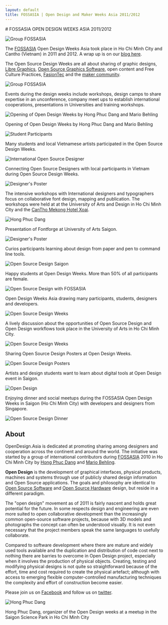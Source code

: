 ```yaml
---
layout: default
title: FOSSASIA | Open Design and Maker Weeks Asia 2011/2012
---
```


<div id="up" style="height: 0px;width: 0px;overflow:hidden;"></div>
# FOSSASIA OPEN DESIGN WEEKS ASIA 2011/2012

<p><img data-src="images/fossasia_group1.jpg" alt="Group FOSSASIA" title="Group FOSSASIA"></p>

The [FOSSASIA](http://fossasia.org/) Open Design Weeks Asia took place in Ho Chi Minh City and Cantho (Vietnam) in 2011 and 2012. A wrap up is on our [blog here](http://blog.fossasia.org/opendesignasia-weeks/).

The Open Source Design Weeks are all about sharing of graphic designs, [Libre Graphics](http://libregraphics.net/), [Open Source Graphics Software](https://libregraphicsmeeting.org), open content and Free Culture Practices, [FasionTec](http://fashiontec.org/) and the [maker community](http://meshcon.net/).

<p><img data-src="images/fossasia_group1.jpg" alt="Group FOSSASIA" title="Group FOSSASIA"></p>

Events during the design weeks include workshops, design camps to share expertise in an unconference, company meet ups to establish international cooperations, presentations in Universities and training workshops.

<p><img data-src="images/OpenDesignWeeks.jpg" alt="Opening of Open Design Weeks by Hong Phuc Dang and Mario Behling" title="Opening of Open Design Weeks by Hong Phuc Dang and Mario Behling"></p>

Opening of Open Design Weeks by Hong Phuc Dang and Mario Behling

<p><img data-src="images/opendesigngathering1.jpg" alt="Student Participants" title="Student Participants"></p>

Many students and local Vietnamese artists participated in the Open Source Design Weeks.

<p><img data-src="images/opendesignevent2.jpg" alt="International Open Source Designer" title="Open Source Designers"></p>

Connecting Open Source Designers with local participants in Vietnam during Open Source Design Weeks.

<p><img data-src="images/designers_poster.jpg" alt="Designer's Poster" title="Designer's Poster"></p>

The intensive workshops with International designers and typographers focus on collaborative font design, mapping and publication. The workshops were held at at the University of Arts and Design in Ho Chi Minh City and the [CanTho Mekong Hotel Xoai](http://hotelxoai.com).

<p><img data-src="images/hong_phuc.jpg" alt="Hong Phuc Dang" title="Hong Phuc Dang"></p>

Presentation of Fontforge at University of Arts Saigon.

<p><img data-src="images/designers_poster.jpg" alt="Designer's Poster" title="Designer's Poster"></p>

Curios participants learning about design from paper and pen to command line tools.
<p><img data-src="images/OpenDesignWeeksAsiaSaigon.jpg" alt="Open Source Design Saigon" title="Open Source Design Participants"></p>

Happy students at Open Design Weeks. More than 50% of all participants are female.
<p><img data-src="images/fossasia_group3.jpg" alt="Open Source Design with FOSSASIA" title="Open Source Design with FOSSASIA"></p>

Open Design Weeks Asia drawing many participants, students, designers and developers.
<p><img data-src="images/OpenSourceDesignWeeks.jpg" alt="Open Source Design Weeks" title="Open Source Design Weeks"></p>

A lively discussion about the opportunities of Open Source Design and Open Design workflows took place in the University of Arts in Ho Chi Minh City.
<p><img data-src="images/OpenSourceDesignWeeks.jpg" alt="Open Source Design Weeks" title="Open Source Design Weeks"></p>

Sharing Open Source Design Posters at Open Design Weeks.
<p><img data-src="images/OpenSourceDesignPosters.jpg" alt="Open Source Design Posters" title="Open Source Design Posters"></p>


Artists and design students want to learn about digital tools at Open Design event in Saigon.
<p><img data-src="images/OpenSourceDesignParticipants.jpg" alt="Open Design" title="Open Design Questions and Answers"></p>


Enjoying dinner and social meetups during the FOSSASIA Open Design Weeks in Saigon (Ho Chi Minh City) with developers and designers from Singapore.
<p><img data-src="images/dinner.jpg" alt="Open Source Design Dinner" title="Open Source Design Dinner"></p>

## About

OpenDesign.Asia is dedicated at promoting sharing among designers and cooperation across the continent and around the world. The initiative was started by a group of international contributors during [FOSSASIA](http://fossasia.org) 2010 in Ho Chi Minh City by [Hong Phuc Dang](https://twitter.com/hpdang) and [Mario Behling](http://mariobehling.de). 

**Open Design** is the development of graphical interfaces, physical products, machines and systems through use of publicly shared design information and Open Source applications. The goals and philosophy are identical to [Open Source Software](http://en.wikipedia.org/wiki/Open_source) and [Open Source Hardware](http://en.wikipedia.org/wiki/Open_source_hardware) design, but reside in a different paradigm.

The "open design" movement as of 2011 is fairly nascent and holds great potential for the future. In some respects design and engineering are even more suited to open collaborative development than the increasingly common open-source software projects, because with 3D models and photographs the concept can often be understood visually. It is not even necessary that the project members speak the same languages to usefully collaborate. 

Compared to software development where there are mature and widely used tools available and the duplication and distribution of code cost next to nothing there are barries to overcome in Open Design project, especially when it involves the production of physical objects. Creating, testing and modifying physical designs is not quite so straightforward because of the effort, time and cost required to create the physical artefact; although with access to emerging flexible computer-controlled manufacturing techniques the complexity and effort of construction become easier.

Please join us on [Facebook](https://facebook.com/OpenDesignAsia) and follow us on [twitter](https://twitter.com/opdasia).

<p><img data-src="images/hong_profile.jpg" alt="Hong Phuc Dang" title="Hong Phuc Dang"></p>

Hong Phuc Dang, organizer of the Open Design weeks at a meetup in the Saigon Science Park in Ho Chi Minh City
